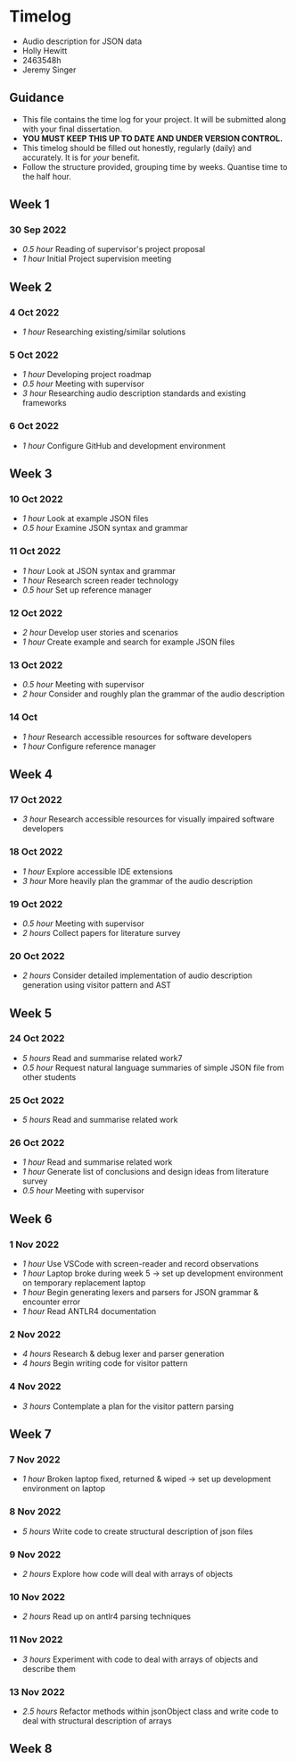 # Timelog

* Audio description for JSON data
* Holly Hewitt
* 2463548h
* Jeremy Singer

## Guidance

* This file contains the time log for your project. It will be submitted along with your final dissertation.
* **YOU MUST KEEP THIS UP TO DATE AND UNDER VERSION CONTROL.**
* This timelog should be filled out honestly, regularly (daily) and accurately. It is for *your* benefit.
* Follow the structure provided, grouping time by weeks.  Quantise time to the half hour.

## Week 1

### 30 Sep 2022

* *0.5 hour* Reading of supervisor's project proposal
* *1 hour* Initial Project supervision meeting

## Week 2

### 4 Oct 2022
* *1 hour* Researching existing/similar solutions

### 5 Oct 2022

* *1 hour* Developing project roadmap
* *0.5 hour* Meeting with supervisor
* *3 hour* Researching audio description standards and existing frameworks

### 6 Oct 2022

* *1 hour* Configure GitHub and development environment

## Week 3

### 10 Oct 2022

* *1 hour* Look at example JSON files
* *0.5 hour* Examine JSON syntax and grammar

### 11 Oct 2022

* *1 hour* Look at JSON syntax and grammar
* *1 hour* Research screen reader technology
* *0.5 hour* Set up reference manager

### 12 Oct 2022

* *2 hour* Develop user stories and scenarios
* *1 hour* Create example and search for example JSON files

### 13 Oct 2022

* *0.5 hour* Meeting with supervisor
* *2 hour* Consider and roughly plan the grammar of the audio description

### 14 Oct

* *1 hour* Research accessible resources for software developers
* *1 hour* Configure reference manager

## Week 4

### 17 Oct 2022

* *3 hour* Research accessible resources for visually impaired software developers

### 18 Oct 2022

* *1 hour* Explore accessible IDE extensions
* *3 hour* More heavily plan the grammar of the audio description

### 19 Oct 2022

* *0.5 hour* Meeting with supervisor
* *2 hours* Collect papers for literature survey

### 20 Oct 2022

* *2 hours* Consider detailed implementation of audio description generation using visitor pattern and AST

## Week 5

### 24 Oct 2022

* *5 hours* Read and summarise related work7
* *0.5 hour* Request natural language summaries of simple JSON file from other students

### 25 Oct 2022

* *5 hours* Read and summarise related work

### 26 Oct 2022

* *1 hour* Read and summarise related work
* *1 hour* Generate list of conclusions and design ideas from literature survey
* *0.5 hour* Meeting with supervisor

## Week 6

### 1 Nov 2022

* *1 hour* Use VSCode with screen-reader and record observations
* *1 hour* Laptop broke during week 5 -> set up development environment on temporary replacement laptop
* *1 hour* Begin generating lexers and parsers for JSON grammar & encounter error
* *1 hour* Read ANTLR4 documentation

### 2 Nov 2022

* *4 hours* Research & debug lexer and parser generation
* *4 hours* Begin writing code for visitor pattern

### 4 Nov 2022
* *3 hours* Contemplate a plan for the visitor pattern parsing 

## Week 7

### 7 Nov 2022
* *1 hour* Broken laptop fixed, returned & wiped -> set up development environment on laptop

### 8 Nov 2022
* *5 hours* Write code to create structural description of json files

### 9 Nov 2022
* *2 hours* Explore how code will deal with arrays of objects

### 10 Nov 2022
* *2 hours* Read up on antlr4 parsing techniques

### 11 Nov 2022
* *3 hours* Experiment with code to deal with arrays of objects and describe them

### 13 Nov 2022
* *2.5 hours* Refactor methods within jsonObject class and write code to deal with structural description of arrays

## Week 8



